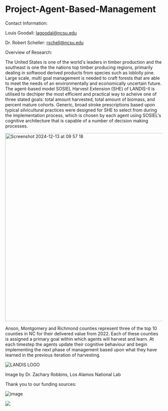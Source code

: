 # Project-Agent-Based-Management

Contact Information:

Louis Goodall: lagoodal@ncsu.edu

Dr. Robert Scheller: rschell@ncsu.edu

Overview of Research:

The United States is one of the world's leaders in timber production and the southeast is one the the nations top timber producing regions, primarily dealing in softwood derived products from species such as loblolly pine. Large scale, multi goal management is needed to craft forests that are able to meet the needs of an environmentally and economically uncertain future. The agent-based model SOSIEL Harvest Extension (SHE) of LANDIS-II is utilised to dechiper the most efficient and practical way to acheive one of three stated goals: total amount harvested, total amount of biomass, and percent mature cohorts. Generic, broad stroke prescriptions based upon typical silvicultural practices were designed for SHE to select from during the implementation process, which is chosen by each agent using SOSIEL's cognitive architecture that is capable of a number of decision making processes.

<img width="600" alt="Screenshot 2024-12-13 at 09 57 18" src="https://github.com/user-attachments/assets/437155b5-618c-48dd-916a-0976636ffa64" />


Anson, Montgomery and Richmond counties represent three of the top 10 counties in NC for their delivered value from 2022. Each of these counties is assigned a primary goal within which agents will harvest and learn. At each timestep the agents update their cognitive behaviour and begin implementing the next phase of management based upon what they have learned in the previous iteration of harvesting. 

![LANDIS LOGO](https://github.com/user-attachments/assets/c3a7dbfa-ac77-453f-be71-cfd472d3c52c)

Image by Dr. Zachary Robbins, Los Alamos National Lab

Thank you to our funding sources:

![image](https://github.com/user-attachments/assets/2a75e8c3-8d16-4838-b655-5cb447902943)


![](https://cnr.ncsu.edu/geospatial/wp-content/uploads/sites/22/2017/06/cgaBlack.png)

